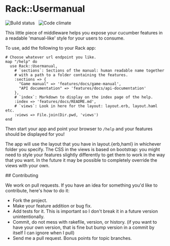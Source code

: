 Rack::Usermanual
================

![Build status](https://travis-ci.org/chrismdp/rack-usermanual.png) &nbsp; ![Code climate](https://codeclimate.com/github/chrismdp/rack-usermanual.png)

This little piece of middleware helps you expose your cucumber features in a readable 'manual-like' style for your users to consume.

To use, add the following to your Rack app:

```
# Choose whatever url endpoint you like.
map "/help" do
  use Rack::Usermanual,
    # `sections`: Sections of the manual: human readable name together
    # with a path to a folder containing the features.
    :sections => {
      "Game manual" => 'features/docs/game-manual',
      "API documentation" => 'features/docs/api-documentation'
    },
    # `index`: Markdown to display on the index page of the help.
    :index => 'features/docs/README.md',
    # `views`: Look in here for the layout: layout.erb, layout.haml etc.
    :views => File.join(Dir.pwd, 'views')
end
```

Then start your app and point your browser to `/help` and your features should be displayed for you!

The app will use the layout that you have in layout.{erb,haml} in whichever folder you specify. The CSS in the views is based on bootstrap: you might need to style your features slightly differently to get them to work in the way that you want. In the future it may be possible to completely override the views with your own.

## Contributing

We work on pull requests. If you have an idea for something you'd like to contribute, here's how to do it:

* Fork the project.
* Make your feature addition or bug fix.
* Add tests for it. This is important so I don't break it in a
  future version unintentionally.
* Commit, do not mess with rakefile, version, or history.
  (if you want to have your own version, that is fine but bump version in a commit by itself I can ignore when I pull)
* Send me a pull request. Bonus points for topic branches.
